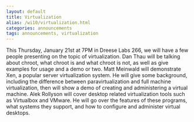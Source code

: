 ```yaml
---
layout: default
title: Virtualization
alias: /wi10/virtualization.html
categories: announcements
tags: announcements, virtualization
---
```

This Thursday, January 21st at 7PM in Dreese Labs 266, we will have a few people presenting on the topic of virtualization. Dan Thau will be talking about chroot, what chroot is and what chroot is not, as well as give examples for usage and a demo or two. Matt Meinwald will demonstrate Xen, a popular server virtualization system. He will give some background, including the difference between paravirtualization and full machine virtualization, then will show a demo of creating and administering a virtual machine. Alek Rollyson will cover desktop related virtualization tools such as Virtualbox and VMware. He will go over the features of these programs, what systems they support, and how to configure and administer virtual desktops.
